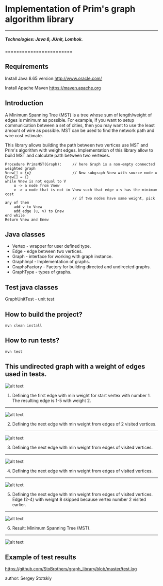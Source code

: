 # Implementation of Prim's graph algorithm library
------------

##### Technologies: Java 8, JUnit, Lombok.

========================

Requirements
------------
Install Java 8.65 version
http://www.oracle.com/ 

Install Apache Maven 
https://maven.apache.org

Introduction
------------

   A Minimum Spanning Tree (MST) is a tree whose sum of length/weight of edges is minimum as possible.
For example, if you want to setup communication between a set of cities, then you may want to
use the least amount of wire as possible. MST can be used to find the network path and wire cost
estimate.

   This library allows building the path between two vertices use MST and Prim's algorithm with weight edges.
Implementation of this library allow to build MST and calculate path between two vertexes.

```
Procedure PrimsMST(Graph):     // here Graph is a non-empty connected weighted graph
Vnew[] = {x}                   // New subgraph Vnew with source node x
Enew[] = {}
while Vnew is not equal to V
    u -> a node from Vnew
    v -> a node that is not in Vnew such that edge u-v has the minimum cost
                               // if two nodes have same weight, pick any of them
    add v to Vnew
    add edge (u, v) to Enew
end while
Return Vnew and Enew

```


Java classes
--------------------------

- Vertex - wrapper for user defined type.
- Edge - edge between two vertices.
- Graph - interface for working with graph instance.
- GraphImpl - Implementation of graphs.
- GraphsFactory - Factory for building directed and undirected graphs.
- GraphType - types of graphs.

Test java classes
--------------------------

GraphUnitTest  - unit test

How to build the project?
--------------------------

```
mvn clean install
```


How to run tests?
--------------------------

```
mvn test
```

This undirected graph with a weight of edges used in tests.
--------------------------

![alt text](https://github.com/StoBrothers/prim_grah_library/blob/master/pictures/1.png)

1. Defining the first edge with min weight for start vertex with number 1. The resulting edge is 1-5 with weight 2.
--------------------------

![alt text](https://github.com/StoBrothers/prim_grah_library/blob/master/pictures/2.png)

2. Defining the next edge with min weight from edges of 2 visited vertices.
--------------------------

![alt text](https://github.com/StoBrothers/prim_grah_library/blob/master/pictures/3.png)

3. Defining the next edge with min weight from edges of visited vertices.
--------------------------

![alt text](https://github.com/StoBrothers/prim_grah_library/blob/master/pictures/4.png)

4. Defining the next edge with min weight from edges of visited vertices.
--------------------------

![alt text](https://github.com/StoBrothers/prim_grah_library/blob/master/pictures/5.png)

5. Defining the next edge with min weight from edges of visited vertices. Edge (2-4) with weight 8 skipped because vertex number 2 visited earlier. 
--------------------------
![alt text](https://github.com/StoBrothers/prim_grah_library/blob/master/pictures/6.png)

6. Result: Minimum Spanning Tree (MST). 
--------------------------
![alt text](https://github.com/StoBrothers/prim_grah_library/blob/master/pictures/7.png)



Example of test results
--------------------------

https://github.com/StoBrothers/graph_library/blob/master/test.log




author: Sergey Stotskiy

